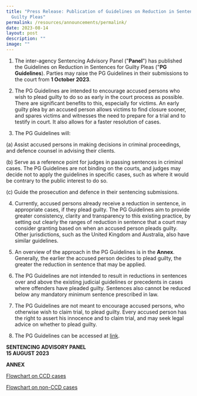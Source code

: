 ```yaml
---
title: "Press Release: Publication of Guidelines on Reduction in Sentences for
  Guilty Pleas"
permalink: /resources/announcements/permalink/
date: 2023-08-14
layout: post
description: ""
image: ""
---
```

1. The inter-agency Sentencing Advisory Panel ("**Panel**") has published the Guidelines on Reduction in Sentences for Guilty Pleas ("**PG Guidelines**). Parties may raise the PG Guidelines in their submissions to the court from **1 October 2023**.

2. The PG Guidelines are intended to encourage accused persons who wish to plead guilty to do so as early in the court process as possible. There are significant benefits to this, especially for victims. An early guilty plea by an accused person allows victims to find closure sooner, and spares victims and witnesses the need to prepare for a trial and to testify in court. It also allows for a faster resolution of cases.

3. The PG Guidelines will:

(a) Assist accused persons in making decisions in criminal proceedings, and defence counsel in advising their clients.

(b) Serve as a reference point for judges in passing sentences in criminal cases. The PG Guidelines are not binding on the courts, and judges may decide not to apply the guidelines in specific cases, such as where it would be contrary to the public interest to do so.

(c) Guide the prosecution and defence in their sentencing submissions. 

4. Currently, accused persons already receive a reduction in sentence, in appropriate cases, if they plead guilty. The PG Guidelines aim to provide greater consistency, clarity and transparency to this existing practice, by setting out clearly the ranges of reduction in sentence that a court may consider granting based on when an accused person pleads guilty. Other jurisdictions, such as the United Kingdom and Australia, also have similar guidelines.

5. An overview of the approach in the PG Guidelines is in the **Annex**. Generally, the earlier the accused person decides to plead guilty, the greater the reduction in sentence that may be applied.

6. The PG Guidelines are not intended to result in reductions in sentences over and above the existing judicial guidelines or precedents in cases where offenders have pleaded guilty. Sentences also cannot be reduced below any mandatory minimum sentence prescribed in law.

7. The PG Guidelines are not meant to encourage accused persons, who otherwise wish to claim trial, to plead guilty. Every accused person has the right to assert his innocence and to claim trial, and may seek legal advice on whether to plead guilty.

8. The PG Guidelines can be accessed at [link](http://www.sentencingpanel.gov.sg/resources/guilty-pleas).

**SENTENCING ADVISORY PANEL**  
**15 AUGUST 2023**



**ANNEX**

[Flowchart on CCD cases](/files/flowchart%20on%20ccd%20cases.pdf)

[Flowchart on non-CCD cases](/files/flowchart%20on%20non-ccd%20cases.pdf)